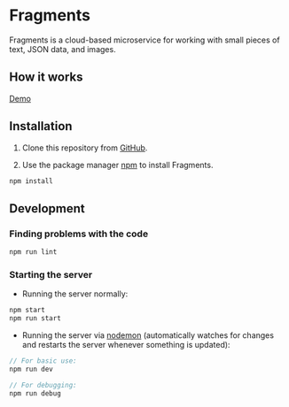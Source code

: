 # Fragments

Fragments is a cloud-based microservice for working with small pieces of text, JSON data, and images.

## How it works

[Demo](https://youtu.be/v1e_bBYpIck)

## Installation

1. Clone this repository from [GitHub](https://github.com/mqnguyen5/fragments).

2. Use the package manager [npm](https://www.npmjs.com/) to install Fragments.

```bash
npm install
```

## Development

### Finding problems with the code

```bash
npm run lint
```

### Starting the server

- Running the server normally:

```bash
npm start
npm run start
```

- Running the server via [nodemon](https://github.com/remy/nodemon) (automatically watches for changes and restarts the server whenever something is updated):

```js
// For basic use:
npm run dev

// For debugging:
npm run debug
```
